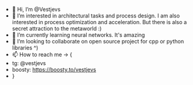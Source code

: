 - 👋 Hi, I’m @Vestjevs
- 👀 I’m interested in architectural tasks and process design. I am also interested in process optimization and acceleration. But there is also a secret attraction to the metaworld :)
- 🌱 I’m currently learning neural networks. It's amazing
- 💞️ I’m looking to collaborate on open source project for cpp or python libraries ^)
- 📫 How to reach me -> {
-  tg:                       @vestjevs
-  boosty:                   https://boosty.to/vestjevs
- }

<!---
Vestjevs/Vestjevs is a ✨ special ✨ repository because its `README.md` (this file) appears on your GitHub profile.
You can click the Preview link to take a look at your changes.
--->

